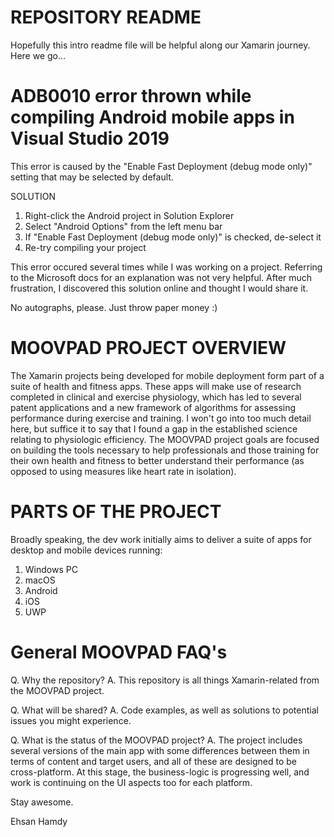 # REPOSITORY README
Hopefully this intro readme file will be helpful along our Xamarin journey. Here we go...

# ADB0010 error thrown while compiling Android mobile apps in Visual Studio 2019
This error is caused by the "Enable Fast Deployment (debug mode only)" setting that may be selected by default.

SOLUTION
1. Right-click the Android project in Solution Explorer
2. Select "Android Options" from the left menu bar
3. If "Enable Fast Deployment (debug mode only)" is checked, de-select it
4. Re-try compiling your project

This error occured several times while I was working on a project. 
Referring to the Microsoft docs for an explanation was not very helpful. After much frustration, I discovered this solution online and thought I would share it.

No autographs, please. 
Just throw paper money :)

# MOOVPAD PROJECT OVERVIEW
The Xamarin projects being developed for mobile deployment form part of a suite of health and fitness apps. 
These apps will make use of research completed in clinical and exercise physiology, which has led to several patent applications and a new framework 
of algorithms for assessing performance during exercise and training. I won't go into too much detail here, but suffice it to say that I found a gap in the established science relating to physiologic efficiency. The MOOVPAD project goals are focused on building the tools necessary to help professionals and those training for their own health and fitness to better understand their performance (as opposed to using measures like heart rate in isolation).

# PARTS OF THE PROJECT
Broadly speaking, the dev work initially aims to deliver a suite of apps for desktop and mobile devices running:
1. Windows PC
2. macOS
3. Android
4. iOS
5. UWP

# General MOOVPAD FAQ's
Q. Why the repository?
A. This repository is all things Xamarin-related from the MOOVPAD project.

Q. What will be shared?
A. Code examples, as well as solutions to potential issues you might experience.

Q. What is the status of the MOOVPAD project?
A. The project includes several versions of the main app with some differences between them in terms of content and target users, and all of these are designed to be cross-platform. At this stage, the business-logic is progressing well, and work is continuing on the UI aspects too for each platform.

Stay awesome.

Ehsan Hamdy

